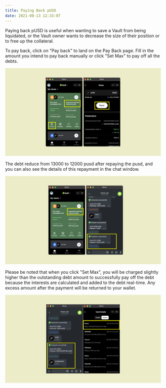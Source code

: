 ```yaml
---
title: Paying Back pUSD
date: 2021-08-13 12:33:07
---
```


Paying back pUSD is useful when wanting to save a Vault from being liquidated, or the Vault owner wants to decrease the size of their position or to free up the collateral.

To pay back, click on "Pay back" to land on the Pay Back page. Fill in the amount you intend to pay back manually or click "Set Max" to pay off all the debts.

![](../assets/leaf-payback-p1.png)

The debt reduce from 13000 to 12000 pusd after repaying the pusd, and you can also see the details of this repayment in the chat window.

![](../assets/leaf-payback-p2.png)

Please be noted that when you click "Set Max", you will be charged slightly higher than the outstanding debt amount to successfully pay off the debt because the interests are calculated and added to the debt real-time. Any excess amount after the payment will be returned to your wallet.

![](../assets/payback-p2.png)

